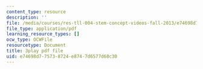 ```yaml
---
content_type: resource
description: ''
file: /media/courses/res-tll-004-stem-concept-videos-fall-2013/e74698d775738724e8747d6577d68c30_2HpF8R_cjR8.pdf
file_type: application/pdf
learning_resource_types: []
ocw_type: OCWFile
resourcetype: Document
title: 3play pdf file
uid: e74698d7-7573-8724-e874-7d6577d68c30
---
```

